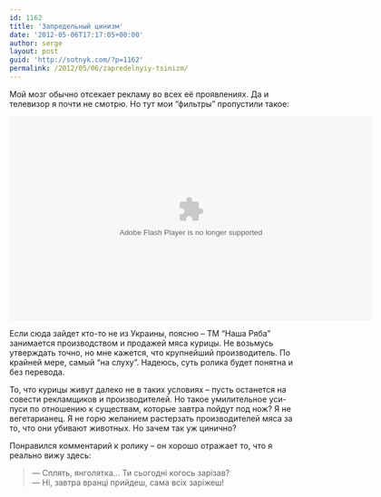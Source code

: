```yaml
---
id: 1162
title: 'Запредельный цинизм'
date: '2012-05-06T17:17:05+00:00'
author: serge
layout: post
guid: 'http://sotnyk.com/?p=1162'
permalink: /2012/05/06/zapredelnyiy-tsinizm/
---
```


Мой мозг обычно отсекает рекламу во всех её проявлениях. Да и телевизор я почти не смотрю. Но тут мои “фильтры” пропустили такое:

<object height="353" width="470"><param name="movie" value="http://video.rutube.ru/8922107a8ec8cc30e738282f31327799"></param><param name="wmode" value="window"></param><param name="allowFullScreen" value="true"></param><embed allowfullscreen="true" height="360" src="http://video.rutube.ru/8922107a8ec8cc30e738282f31327799" type="application/x-shockwave-flash" width="640" wmode="window"></embed></object>

Если сюда зайдет кто-то не из Украины, поясню – ТМ “Наша Ряба” занимается производством и продажей мяса курицы. Не возьмусь утверждать точно, но мне кажется, что крупнейший производитель. По крайней мере, самый “на слуху”. Надеюсь, суть ролика будет понятна и без перевода.

То, что курицы живут далеко не в таких условиях – пусть останется на совести рекламщиков и производителей. Но такое умилительное уси-пуси по отношению к существам, которые завтра пойдут под нож? Я не вегетарианец. Я не горю желанием растерзать производителей мяса за то, что они убивают животных. Но зачем так уж цинично?

Понравился комментарий к ролику – он хорошо отражает то, что я реально вижу здесь:

> — Сплять, янголятка… Ти сьогодні когось зарізав?  
> — Ні, завтра вранці прийдеш, сама всіх заріжеш!